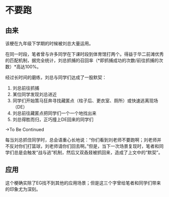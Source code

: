 # 不要跑

## 由来

该梗在九年级下学期的时候被刘总大量运用。

在同一时段，笔者曾与许多同学在下课时段到体育馆打两个。得益于华二前滩优秀的匹配机制，据完全统计，刘总抓捕的召回率（*即抓捕成功的次数/前往抓捕的次数）*高达100%。

经过长时间的磨练，刘总与同学们达成了一股默契：

1. 刘总前往抓捕
2. 某位同学发现刘总进近
3. 同学们开始策马狂奔寻找藏匿点（柱子后、更衣室、厕所）或快速逃离现场（DE）
4. 刘总前往藏匿点把同学们一个一个地找出来
5. 刘总得胜而归，正巧撞上DE回来的同学们

→To Be Continued



每当刘总抓住同学时，总会语重心长地说：“你们看到刘老师不要跑啊；刘老师并不反对你们打篮球，刘老师请你们回去啊。”但是，当下一次场景复现时，笔者和同学们总是会触发“战与逃”机制，然后又双叒叕被抓回来，造成了上文中的“默契”。

## 应用

这个梗确实除了EG找不到其他的应用场景；但是这三个字曾给笔者和同学们带来的印象尤为深刻。

